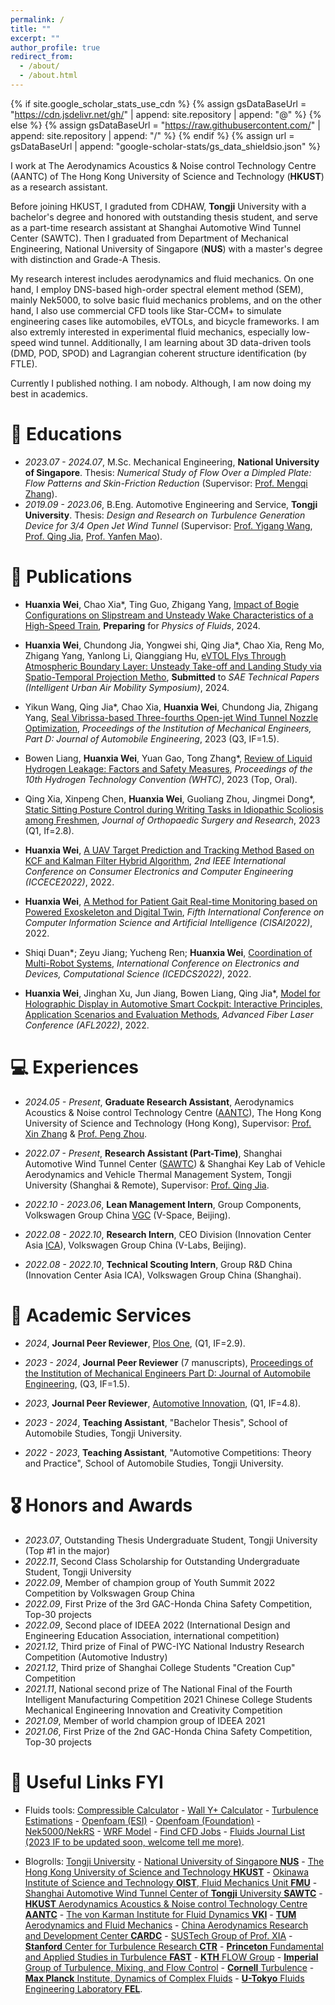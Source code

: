 ```yaml
---
permalink: /
title: ""
excerpt: ""
author_profile: true
redirect_from: 
  - /about/
  - /about.html
---
```


{% if site.google_scholar_stats_use_cdn %}
{% assign gsDataBaseUrl = "https://cdn.jsdelivr.net/gh/" | append: site.repository | append: "@" %}
{% else %}
{% assign gsDataBaseUrl = "https://raw.githubusercontent.com/" | append: site.repository | append: "/" %}
{% endif %}
{% assign url = gsDataBaseUrl | append: "google-scholar-stats/gs_data_shieldsio.json" %}

<span class='anchor' id='about-me'></span>

I work at The Aerodynamics Acoustics & Noise control Technology Centre (AANTC) of The Hong Kong University of Science and Technology (**HKUST**) as a research assistant.

Before joining HKUST, I graduted from CDHAW, **Tongji** University with a bachelor's degree and honored with outstanding thesis student, and serve as a part-time research assistant at Shanghai Automotive Wind Tunnel Center (SAWTC). Then I graduated from Department of Mechanical Engineering, National University of Singapore (**NUS**) with a master's degree with distinction and Grade-A Thesis.

My research interest includes aerodynamics and fluid mechanics. On one hand, I employ DNS-based high-order spectral element method (SEM), mainly Nek5000, to solve basic fluid mechanics problems, and on the other hand, I also use commercial CFD tools like Star-CCM+ to simulate engineering cases like automobiles, eVTOLs, and bicycle frameworks. I am also extremly interested in experimental fluid mechanics, especially low-speed wind tunnel. Additionally, I am learning about 3D data-driven tools (DMD, POD, SPOD) and Lagrangian coherent structure identification (by FTLE).

Currently I published nothing. I am nobody. Although, I am now doing my best in academics.


# 📖 Educations
<span class='anchor' id='-educations'></span>

- *2023.07 - 2024.07*, M.Sc. Mechanical Engineering, **National University of Singapore**. Thesis: *Numerical Study of Flow Over a Dimpled Plate: Flow Patterns and Skin-Friction Reduction* (Supervisor: [Prof. Mengqi Zhang](https://cde.nus.edu.sg/me/staff/zhang-mengqi/)). 
- *2019.09 - 2023.06*, B.Eng. Automotive Engineering and Service, **Tongji University**. Thesis: *Design and Research on Turbulence Generation Device for 3/4 Open Jet Wind Tunnel* (Supervisor: [Prof. Yigang Wang](https://auto.tongji.edu.cn/info/1177/6651.htm), [Prof. Qing Jia](https://auto.tongji.edu.cn/info/1147/8261.htm), [Prof. Yanfen Mao](https://cdhaw.tongji.edu.cn/b4/4a/c17706a177226/page.htm)).


# 📝 Publications 
<span class='anchor' id='-publications'></span>

- **Huanxia Wei**, Chao Xia\*, Ting Guo, Zhigang Yang, [Impact of Bogie Configurations on Slipstream and Unsteady Wake Characteristics of a High-Speed Train](), **Preparing** for *Physics of Fluids*, 2024.

- **Huanxia Wei**, Chundong Jia, Yongwei shi, Qing Jia\*, Chao Xia, Reng Mo, Zhigang Yang, Yanlong Li, Qianggiang Hu, [eVTOL Flys Through Atmospheric Boundary Layer: Unsteady Take-off and Landing Study via Spatio-Temporal Projection Metho](), **Submitted** to *SAE Technical Papers (Intelligent Urban Air Mobility Symposium)*, 2024.

- Yikun Wang, Qing Jia\*, Chao Xia, **Huanxia Wei**, Chundong Jia, Zhigang Yang, 
[Seal Vibrissa-based Three-fourths Open-jet Wind Tunnel Nozzle Optimization](https://doi.org/10.1177/09544070231201200), *Proceedings of the Institution of Mechanical Engineers, Part D: Journal of Automobile Engineering*, 2023 (Q3, IF=1.5).

- Bowen Liang, **Huanxia Wei**, Yuan Gao, Tong Zhang\*, [Review of Liquid Hydrogen Leakage: Factors and Safety Measures](https://doi.org/10.1007/978-981-99-8581-4_2), *Proceedings of the 10th Hydrogen Technology Convention (WHTC)*, 2023 (Top, Oral).

- Qing Xia, Xinpeng Chen, **Huanxia Wei**, Guoliang Zhou, Jingmei Dong\*, [Static Sitting Posture Control during Writing Tasks in Idiopathic Scoliosis among Freshmen](https://doi.org/10.1186%2Fs13018-023-04228-z), *Journal of Orthopaedic Surgery and Research*, 2023 (Q1, If=2.8).

-	**Huanxia Wei**, [A UAV Target Prediction and Tracking Method Based on KCF and Kalman Filter Hybrid Algorithm](https://doi.org/10.1109/ICCECE54139), *2nd IEEE International Conference on Consumer Electronics and Computer Engineering (ICCECE2022)*, 2022. 

-	**Huanxia Wei**, [A Method for Patient Gait Real-time Monitoring based on Powered Exoskeleton and Digital Twin](https://doi.org/10.1117/12.2667794), *Fifth International Conference on Computer Information Science and Artificial Intelligence (CISAI2022)*, 2022.

-	Shiqi Duan\*; Zeyu Jiang; Yucheng Ren; **Huanxia Wei**, [Coordination of Multi-Robot Systems](https://doi.org/10.1109/ICEDCS57360.2022.00086), *International Conference on Electronics and Devices, Computational Science (ICEDCS2022)*, 2022.

-	**Huanxia Wei**, Jinghan Xu, Jun Jiang, Bowen Liang, Qing Jia\*, [Model for Holographic Display in Automotive Smart Cockpit: Interactive Principles, Application Scenarios and Evaluation Methods](https://doi.org/10.1117/12.2667163), *Advanced Fiber Laser Conference (AFL2022)*, 2022.


# 💻 Experiences

- *2024.05 - Present*, **Graduate Research Assistant**, Aerodynamics Acoustics & Noise control Technology Centre ([AANTC](https://aantc.ust.hk/)), The Hong Kong University of Science and Technology (Hong Kong), Supervisor: [Prof. Xin Zhang](https://aantc.ust.hk/profiles/aexzhang/) & [Prof. Peng Zhou](https://facultyprofiles.hkust.edu.hk/profiles.php?profile=peng-zhou-pengzhou).

- *2022.07 - Present*, **Research Assistant (Part-Time)**, Shanghai Automotive Wind Tunnel Center ([SAWTC](https://vatlab.tongji.edu.cn/envatlab/main.htm)) & Shanghai Key Lab of Vehicle Aerodynamics and Vehicle Thermal Management System, Tongji University (Shanghai & Remote), Supervisor: [Prof. Qing Jia](https://auto.tongji.edu.cn/info/1147/8261.htm).

- *2022.10 - 2023.06*, **Lean Management Intern**, Group Components, Volkswagen Group China [VGC](https://volkswagengroupchina.com.cn/en/) (V-Space, Beijing).

- *2022.08 - 2022.10*, **Research Intern**, CEO Division (Innovation Center Asia [ICA](https://www.cardesignnews.com/car-design-awards-china/sponsors/volkswagen-group-innovation-center-asia)), Volkswagen Group China (V-Labs, Beijing).

- *2022.08 - 2022.10*, **Technical Scouting Intern**, Group R&D China (Innovation Center Asia ICA), Volkswagen Group China (Shanghai).


# 💬 Academic Services
<span class='anchor' id='-academicservices'></span>

-	*2024*, **Journal Peer Reviewer**, [Plos One](https://journals.plos.org/plosone), (Q1, IF=2.9).

-	*2023 - 2024*, **Journal Peer Reviewer** (7 manuscripts), [Proceedings of the Institution of Mechanical Engineers Part D: Journal of Automobile Engineering](https://journals.sagepub.com/home/pid), (Q3, IF=1.5).

-	*2023*, **Journal Peer Reviewer**, [Automotive Innovation](https://link.springer.com/journal/42154), (Q1, IF=4.8).

-	*2023 - 2024*, **Teaching Assistant**, "Bachelor Thesis", School of Automobile Studies, Tongji University.

-	*2022 - 2023*, **Teaching Assistant**, "Automotive Competitions: Theory and Practice", School of Automobile Studies, Tongji University.



# 🎖 Honors and Awards
<span class='anchor' id='-honors-and-awards'></span>
- *2023.07*, Outstanding Thesis Undergraduate Student, Tongji University (Top #1 in the major)
- *2022.11*, Second Class Scholarship for Outstanding Undergraduate Student, Tongji University
- *2022.09*, Member of champion group of Youth Summit 2022 Competition by Volkswagen Group China
- *2022.09*, First Prize of the 3rd GAC-Honda China Safety Competition, Top-30 projects
- *2022.09*, Second place of IDEEA 2022 (International Design and Engineering Education Association, international competition)
- *2021.12*, Third prize of Final of PWC-IYC National Industry Research Competition (Automotive Industry)
- *2021.12*, Third prize of Shanghai College Students "Creation Cup" Competition
- *2021.11*, National second prize of The National Final of the Fourth Intelligent Manufacturing Competition 2021 Chinese College Students Mechanical Engineering Innovation and Creativity Competition
- *2021.09*, Member of world champion group of IDEEA 2021
- *2021.06*, First Prize of the 2nd GAC-Honda China Safety Competition, Top-30 projects

# 🔗 Useful Links FYI

- Fluids tools: [Compressible Calculator](https://devenport.aoe.vt.edu/aoe3114/calc.html) - [Wall Y+ Calculator](https://www.cfd-online.com/Tools/yplus.php) - [Turbulence Estimations](https://www.cfd-online.com/Tools/turbulence.php) - [Openfoam (ESI)](https://www.openfoam.com) - [Openfoam (Foundation)](https://openfoam.org) - [Nek5000/NekRS](https://nek5000.mcs.anl.gov) - [WRF Model](https://www2.mmm.ucar.edu/wrf/users/download/get_source.html) - [Find CFD Jobs](https://www.cfd-online.com/Jobs/listjobs.php) - [Fluids Journal List (2023 IF to be updated soon, welcome tell me more)]().

- Blogrolls: [Tongji University](https://www.tongji.edu.cn/eng/) - [National University of Singapore **NUS**](https://nus.edu.sg/) - [The Hong Kong University of Science and Technology **HKUST**](https://hkust.edu.hk/) - [Okinawa Institute of Science and Technology **OIST**, Fluid Mechanics Unit **FMU**](https://groups.oist.jp/fmu) - [Shanghai Automotive Wind Tunnel Center of **Tongji** University **SAWTC**](https://vatlab.tongji.edu.cn/envatlab/main.htm) - [**HKUST** Aerodynamics Acoustics & Noise control Technology Centre **AANTC**](https://aantc.ust.hk/) - [The von Karman Institute for Fluid Dynamics **VKI**](https://www.vki.ac.be/) - [**TUM** Aerodynamics and Fluid Mechanics](https://www.epc.ed.tum.de/en/aer/home/) - [China Aerodynamics Research and Development Center **CARDC**](https://www.cardc.cn/en/) - [SUSTech Group of Prof. XIA](https://phy.sustech.edu.cn/faculty/detail/id/2084.html?lang=zh-cn) - [**Stanford** Center for Turbulence Research **CTR**](https://ctr.stanford.edu/) - [**Princeton** Fundamental and Applied Studies in Turbulence **FAST**](https://fluids.princeton.edu/index.shtml) - [**KTH** FLOW Group](https://www.flow.kth.se/) - [**Imperial** Group of Turbulence, Mixing, and Flow Control](https://www.imperial.ac.uk/tmfc/research/) - [**Cornell** Turbulence](https://www.engineering.cornell.edu/turbulence) - [**Max Planck** Institute, Dynamics of Complex Fluids](https://www.ds.mpg.de/dcf/en) - [**U-Tokyo** Fluids Engineering Laboratory **FEL**](https://www.fel.t.u-tokyo.ac.jp/index_en.html).
